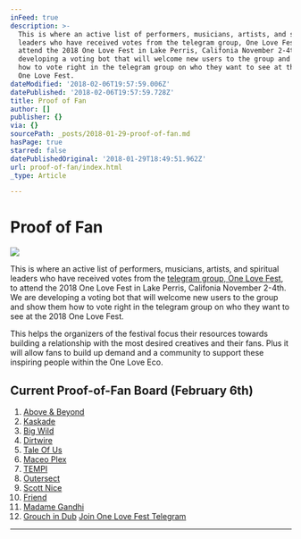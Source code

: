 ```yaml
---
inFeed: true
description: >-
  This is where an active list of performers, musicians, artists, and spiritual
  leaders who have received votes from the telegram group, One Love Fest, to
  attend the 2018 One Love Fest in Lake Perris, Califonia November 2-4th. We are
  developing a voting bot that will welcome new users to the group and show them
  how to vote right in the telegram group on who they want to see at the 2018
  One Love Fest.
dateModified: '2018-02-06T19:57:59.006Z'
datePublished: '2018-02-06T19:57:59.728Z'
title: Proof of Fan
author: []
publisher: {}
via: {}
sourcePath: _posts/2018-01-29-proof-of-fan.md
hasPage: true
starred: false
datePublishedOriginal: '2018-01-29T18:49:51.962Z'
url: proof-of-fan/index.html
_type: Article

---
```

# Proof of Fan
![](https://the-grid-user-content.s3-us-west-2.amazonaws.com/8bf8dde1-bdca-4006-acb9-1a16a0766a12.jpg)

This is where an active list of performers, musicians, artists, and spiritual leaders who have received votes from the [telegram group, One Love Fest][0], to attend the 2018 One Love Fest in Lake Perris, Califonia November 2-4th. We are developing a voting bot that will welcome new users to the group and show them how to vote right in the telegram group on who they want to see at the 2018 One Love Fest.

This helps the organizers of the festival focus their resources towards building a relationship with the most desired creatives and their fans. Plus it will allow fans to build up demand and a community to support these inspiring people within the One Love Eco.

## Current Proof-of-Fan Board (February 6th)

1. [Above & Beyond][1]
2. [Kaskade][2]
3. [Big Wild][3]
4. [Dirtwire][4]
5. [Tale Of Us][5]
6. [Maceo Plex][6]
7. [TEMPI][7]
8. [Outersect][8]
9. [Scott Nice][9]
10. [Friend][10]
11. [Madame Gandhi][11]
12. [Grouch in Dub][12]
[Join One Love Fest Telegram][13]

---



[0]: https://t.me/onelovefestival "Click to join our telegram group"
[1]: http://www.aboveandbeyond.nu/ "Go to Above & Beyond's site"
[2]: http://www.kaskademusic.com/ "Click to view Kaskade's site"
[3]: http://www.bigwildmusic.com/ "Click to view Big Wild"
[4]: https://dirtwire.net/ "Click to view Dirtwire's site"
[5]: https://www.facebook.com/TaleOfUs/ "Click to view their facebook"
[6]: https://www.facebook.com/MaceoPlex/ "Click to view their facebook page"
[7]: https://www.facebook.com/tempimusic "Click to view TEMPI facebook"
[8]: http://www.outersect.net/ "Official Site"
[9]: https://www.youtube.com/playlist?list=PL6khfg3nGvffG7Pm5T-bFTxND_zIbKCDS&feature=gws_kp_artist&app=desktop "Collection of Tracks"
[10]: https://soundcloud.com/friend_music/catharsis311 "Collection of Music"
[11]: https://soundcloud.com/madamegandhi/sets/voices "posted by fan"
[12]: https://soundcloud.com/grouchnz/grouch-soul-provider-full "posted by telegram group fan"
[13]: https://t.me/onelovefestival
